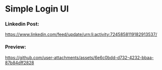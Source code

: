 # Simple Login UI


### Linkedin Post:
https://www.linkedin.com/feed/update/urn:li:activity:7245858119182913537/


### Preview:
https://github.com/user-attachments/assets/6e6c0bdd-d732-4232-bbaa-87b84dff2828

